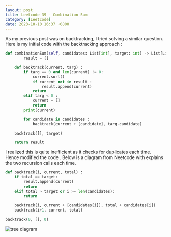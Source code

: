 ```yaml
---
layout: post
title: Leetcode 39 - Combination Sum
category: [Leetcode]
date: 2023-10-10 16:37 +0800
---
```


As my previous post was on backtracking, I tried solving a similar question. Here is my initial code with the backtracking approach : 

```python
def combinationSum(self, candidates: List[int], target: int) -> List[List[int]]:
        result = []

    def backtrack(current, targ) : 
        if targ == 0 and len(current) != 0:
            current.sort()
            if current not in result : 
                result.append(current)
            return
        elif targ < 0 :
            current = []
            return
        print(current)

        for candidate in candidates : 
            backtrack(current + [candidate], targ-candidate)

    backtrack([], target)

    return result
```

I realized this is quite inefficient as it checks for duplicates each time. Hence modified the code . Below is a diagram from Neetcode with explains the two recursion calls each time. 

```python
def backtrack(i, current, total) : 
    if total == target:
        result.append(current)
        return
    elif total > target or i >= len(candidates):
        return
    
    backtrack(i, current + [candidates[i]], total + candidates[i])
    backtrack(i+1, current, total)

backtrack(0, [], 0)
```
![tree diagram](/Users/sue/Desktop/tree.png)